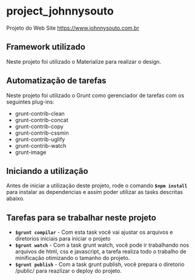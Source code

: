 # project_johnnysouto
 Projeto do Web Site https://www.johnnysouto.com.br
 
 ## Framework utilizado
 
Neste projeto foi utilizado o Materialize para realizar o design.

## Automatização de tarefas

Neste projeto foi utilizado o Grunt como gerenciador de tarefas com os seguintes plug-ins:

- grunt-contrib-clean
- grunt-contrib-concat
- grunt-contrib-copy
- grunt-contrib-cssmin
- grunt-contrib-uglify
- grunt-contrib-watch
- grunt-image

## Iniciando a utilização

Antes de iniciar a utilização deste projeto, rode o comando **`$npm install`** para instalar as dependencias e assim poder utilizar as tasks descritas abaixo.

## Tarefas para se trabalhar neste projeto

- **`$grunt compilar`** - Com esta task você vai ajustar os arquivos e diretorios iniciais para iniciar o projeto
- **`$grunt watch`** - Com a task grunt watch, você pode ir trabalhando nos arquivos de html, css e javascript, a tarefa realiza todo o trabalho de minificação otimizando o tamanho do projeto.
- **`$grunt publish`** - Com a task grunt publish, você prepara o diretorio /public/ para reazlizar o deploy do projeto.

